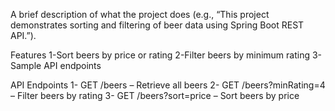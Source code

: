 
A brief description of what the project does (e.g., “This project demonstrates sorting and filtering of beer data using Spring Boot REST API.”).

Features
1-Sort beers by price or rating
2-Filter beers by minimum rating
3-Sample API endpoints

API Endpoints
1- GET /beers – Retrieve all beers
2- GET /beers?minRating=4 – Filter beers by rating
3- GET /beers?sort=price – Sort beers by price
